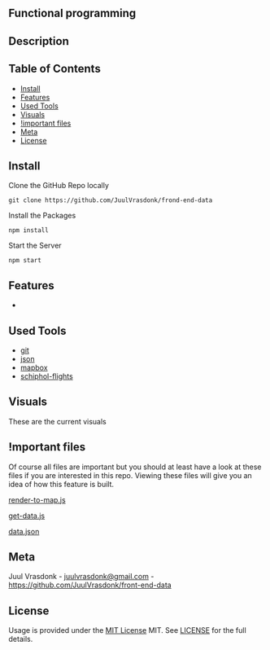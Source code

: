 ## Functional programming

## Description

## Table of Contents

- [Install](#install)
- [Features](#features)
- [Used Tools](#used-tools)
- [Visuals](#visuals)
- [!important files](#mportant-files)
- [Meta](#meta)
- [License](#license)

## Install

Clone the GitHub Repo locally

```
git clone https://github.com/JuulVrasdonk/frond-end-data
```

Install the Packages

```
npm install
```

Start the Server

```
npm start
```

## Features

- 

## Used Tools

- [git](https://git-scm.com/)
- [json](https://www.json.org/json-en.html)
- [mapbox](https://docs.mapbox.com/mapbox-gl-js/guides/)
- [schiphol-flights](https://www.schiphol.nl/en/developer-center/page/our-flight-api-explored/)

## Visuals

These are the current visuals

## !mportant files

Of course all files are important but you should at least have a look at these files if you are interested in this repo.
Viewing these files will give you an idea of how this feature is built.

[render-to-map.js](https://github.com/JuulVrasdonk/Front-end-data/blob/master/scripts/render-to-map.js) 

[get-data.js](https://github.com/JuulVrasdonk/Front-end-data/blob/master/scripts/get-data.js) 

[data.json](https://github.com/JuulVrasdonk/Front-end-data/blob/master/data.json) 

## Meta

Juul Vrasdonk - juulvrasdonk@gmail.com - https://github.com/JuulVrasdonk/front-end-data

## License

Usage is provided under the [MIT License](https://github.com/git/git-scm.com/blob/master/MIT-LICENSE.txt) MIT. See [LICENSE](https://github.com/JuulVrasdonk/front-end-data/blob/master/LICENSE) for the full details.